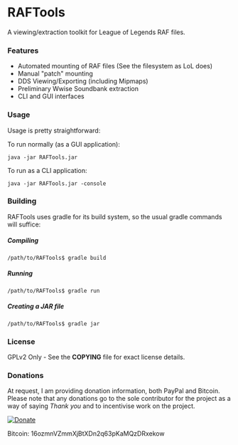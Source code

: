 # RAFTools

A viewing/extraction toolkit for League of Legends RAF files.

### Features
 * Automated mounting of RAF files (See the filesystem as LoL does)
 * Manual "patch" mounting
 * DDS Viewing/Exporting (including Mipmaps)
 * Preliminary Wwise Soundbank extraction
 * CLI and GUI interfaces

### Usage
Usage is pretty straightforward:

To run normally (as a GUI application):
```
java -jar RAFTools.jar
```

To run as a CLI application:
```
java -jar RAFTools.jar -console
```

### Building
RAFTools uses gradle for its build system, so the usual gradle commands will suffice:

##### Compiling
```
/path/to/RAFTools$ gradle build
```

##### Running
```
/path/to/RAFTools$ gradle run
```

##### Creating a JAR file
```
/path/to/RAFTools$ gradle jar
```

### License
GPLv2 Only - See the **COPYING** file for exact license details.

### Donations
At request, I am providing donation information, both PayPal and Bitcoin. Please note
that any donations go to the sole contributor for the project as a way of saying _Thank you_
and to incentivise work on the project.

[![Donate](https://img.shields.io/badge/Donate-PayPal-green.svg)](https://www.paypal.me/vs49688)

Bitcoin: 16ozmnVZmmXjBtXDn2q63pKaMQzDRxekow
